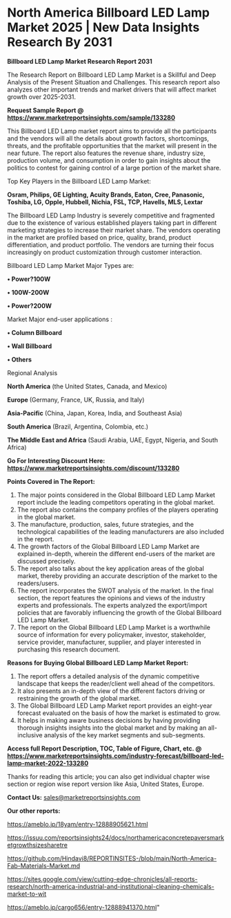 # North America Billboard LED Lamp Market 2025 | New Data Insights Research By 2031

<strong>Billboard LED Lamp Market Research Report 2031</strong>

The Research Report on Billboard LED Lamp Market is a Skillful and Deep Analysis of the Present Situation and Challenges. This research report also analyzes other important trends and market drivers that will affect market growth over 2025-2031.

<strong>Request Sample Report @ <a href=https://www.marketreportsinsights.com/sample/133280>https://www.marketreportsinsights.com/sample/133280</a></strong>

This Billboard LED Lamp market report aims to provide all the participants and the vendors will all the details about growth factors, shortcomings, threats, and the profitable opportunities that the market will present in the near future. The report also features the revenue share, industry size, production volume, and consumption in order to gain insights about the politics to contest for gaining control of a large portion of the market share.

Top Key Players in the Billboard LED Lamp Market:

<strong>Osram, Philips, GE Lighting, Acuity Brands, Eaton, Cree, Panasonic, Toshiba, LG, Opple, Hubbell, Nichia, FSL, TCP, Havells, MLS, Lextar</strong>

The Billboard LED Lamp Industry is severely competitive and fragmented due to the existence of various established players taking part in different marketing strategies to increase their market share. The vendors operating in the market are profiled based on price, quality, brand, product differentiation, and product portfolio. The vendors are turning their focus increasingly on product customization through customer interaction.

Billboard LED Lamp Market Major Types are:

<strong>• Power?100W

• 100W-200W

• Power?200W</strong>

Market Major end-user applications :

<strong>• Column Billboard

• Wall Billboard

• Others</strong>

Regional Analysis

</u><strong><b>North America</b></strong> (the United States, Canada, and Mexico)

<strong><b>Europe </b></strong>(Germany, France, UK, Russia, and Italy)

<strong><b>Asia-Pacific</b></strong> (China, Japan, Korea, India, and Southeast Asia)

<strong><b>South America</b></strong> (Brazil, Argentina, Colombia, etc.)

<strong><b>The Middle East and Africa</b></strong> (Saudi Arabia, UAE, Egypt, Nigeria, and South Africa)

<strong>Go For Interesting Discount Here: <a href=https://www.marketreportsinsights.com/discount/133280>https://www.marketreportsinsights.com/discount/133280</a></strong>

<strong>Points Covered in The Report:</strong>
<ol>
  <li>The major points considered in the Global Billboard LED Lamp Market report include the leading competitors operating in the global market.</li>
  <li>The report also contains the company profiles of the players operating in the global market.</li>
  <li>The manufacture, production, sales, future strategies, and the technological capabilities of the leading manufacturers are also included in the report.</li>
  <li>The growth factors of the Global Billboard LED Lamp Market are explained in-depth, wherein the different end-users of the market are discussed precisely.</li>
  <li>The report also talks about the key application areas of the global market, thereby providing an accurate description of the market to the readers/users.</li>
  <li>The report incorporates the SWOT analysis of the market. In the final section, the report features the opinions and views of the industry experts and professionals. The experts analyzed the export/import policies that are favorably influencing the growth of the Global Billboard LED Lamp Market.</li>
  <li>The report on the Global Billboard LED Lamp Market is a worthwhile source of information for every policymaker, investor, stakeholder, service provider, manufacturer, supplier, and player interested in purchasing this research document.</li>
</ol>
<strong>Reasons for Buying Global Billboard LED Lamp Market Report:</strong>

<ol>
  <li>The report offers a detailed analysis of the dynamic competitive landscape that keeps the reader/client well ahead of the competitors.</li>
  <li>It also presents an in-depth view of the different factors driving or restraining the growth of the global market.</li>
  <li>The Global Billboard LED Lamp Market report provides an eight-year forecast evaluated on the basis of how the market is estimated to grow.</li>
  <li>It helps in making aware business decisions by having providing thorough insights insights into the global market and by making an all-inclusive analysis of the key market segments and sub-segments.</li>
</ol>
<strong>Access full Report Description, TOC, Table of Figure, Chart, etc. @ <a href=https://www.marketreportsinsights.com/industry-forecast/billboard-led-lamp-market-2022-133280>https://www.marketreportsinsights.com/industry-forecast/billboard-led-lamp-market-2022-133280</a></strong>


Thanks for reading this article; you can also get individual chapter wise section or region wise report version like Asia, United States, Europe.

<strong>Contact Us:</strong>
sales@marketreportsinsights.com

<strong>Our other reports:</strong>

<a href=https://ameblo.jp/18yam/entry-12888905621.html>https://ameblo.jp/18yam/entry-12888905621.html</a>

<a href=https://issuu.com/reportsinsights24/docs/northamericaconcretepaversmarketgrowthsizesharetre>https://issuu.com/reportsinsights24/docs/northamericaconcretepaversmarketgrowthsizesharetre</a>

<a href=https://github.com/Hindavi8/REPORTINSITES-/blob/main/North-America-Fab-Materials-Market.md>https://github.com/Hindavi8/REPORTINSITES-/blob/main/North-America-Fab-Materials-Market.md</a>

<a href=https://sites.google.com/view/cutting-edge-chronicles/all-reports-research/north-america-industrial-and-institutional-cleaning-chemicals-market-to-wit>https://sites.google.com/view/cutting-edge-chronicles/all-reports-research/north-america-industrial-and-institutional-cleaning-chemicals-market-to-wit</a>

<a href=https://ameblo.jp/cargo656/entry-12888941370.html>https://ameblo.jp/cargo656/entry-12888941370.html</a>"
